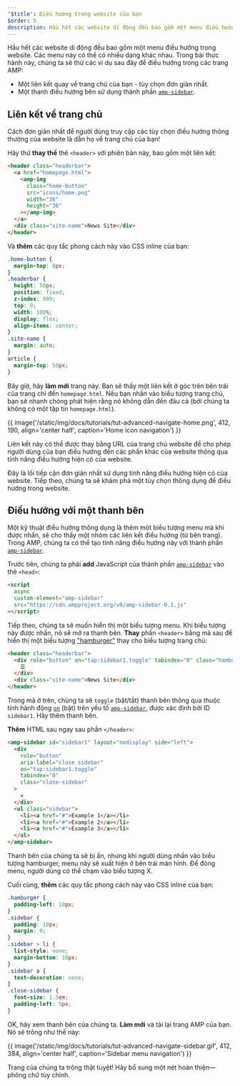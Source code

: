 ```yaml
---
'$title': Điều hướng trong website của bạn
$order: 5
description: Hầu hết các website di động đều bao gồm một menu điều hướng trong website. Các menu này có thể có nhiều dạng khác nhau. Trong bài thực hành này, chúng ta sẽ thử các ví dụ sau đây để...
---
```


Hầu hết các website di động đều bao gồm một menu điều hướng trong website. Các menu này có thể có nhiều dạng khác nhau. Trong bài thực hành này, chúng ta sẽ thử các ví dụ sau đây để điều hướng trong các trang AMP:

- Một liên kết quay về trang chủ của bạn - tùy chọn đơn giản nhất.
- Một thanh điều hướng bên sử dụng thành phần [`amp-sidebar`](../../../../documentation/components/reference/amp-sidebar.md).

## Liên kết về trang chủ

Cách đơn giản nhất để người dùng truy cập các tùy chọn điều hướng thông thường của website là dẫn họ về trang chủ của bạn!

Hãy thử **thay thế** thẻ `<header>` với phiên bản này, bao gồm một liên kết:

```html
<header class="headerbar">
  <a href="homepage.html">
    <amp-img
      class="home-button"
      src="icons/home.png"
      width="36"
      height="36"
    ></amp-img>
  </a>
  <div class="site-name">News Site</div>
</header>
```

Và **thêm** các quy tắc phong cách này vào CSS inline của bạn:

```css
.home-button {
  margin-top: 8px;
}
.headerbar {
  height: 50px;
  position: fixed;
  z-index: 999;
  top: 0;
  width: 100%;
  display: flex;
  align-items: center;
}
.site-name {
  margin: auto;
}
article {
  margin-top: 50px;
}
```

Bây giờ, hãy **làm mới** trang này. Bạn sẽ thấy một liên kết ở góc trên bên trái của trang chỉ đến `homepage.html`. Nếu bạn nhấn vào biểu tượng trang chủ, bạn sẽ nhanh chóng phát hiện rằng nó không dẫn đến đâu cả (bởi chúng ta không có một tập tin `homepage.html`).

{{ image('/static/img/docs/tutorials/tut-advanced-navigate-home.png', 412, 190, align='center half', caption='Home icon navigation') }}

Liên kết này có thể được thay bằng URL của trang chủ website để cho phép người dùng của bạn điều hướng đến các phần khác của website thông qua tính năng điều hướng hiện có của website.

Đây là lối tiếp cận đơn giản nhất sử dụng tính năng điều hướng hiện có của website. Tiếp theo, chúng ta sẽ khám phá một tùy chọn thông dụng để điều hướng trong website.

## Điều hướng với một thanh bên

Một kỹ thuật điều hướng thông dụng là thêm một biểu tượng menu mà khi được nhấn, sẽ cho thấy một nhóm các liên kết điều hướng (từ bên trang). Trong AMP, chúng ta có thể tạo tính năng điều hướng này với thành phần [`amp-sidebar`](../../../../documentation/components/reference/amp-sidebar.md).

Trước tiên, chúng ta phải **add** JavaScript của thành phần [`amp-sidebar`](../../../../documentation/components/reference/amp-sidebar.md) vào thẻ `<head>`:

```html
<script
  async
  custom-element="amp-sidebar"
  src="https://cdn.ampproject.org/v0/amp-sidebar-0.1.js"
></script>
```

Tiếp theo, chúng ta sẽ muốn hiển thị một biểu tượng menu. Khi biểu tượng này được nhấn, nó sẽ mở ra thanh bên. **Thay** phần `<header>` bằng mã sau để hiển thị một biểu tượng ["hamburger"](https://en.wikipedia.org/wiki/Hamburger_button) thay cho biểu tượng trang chủ:

```html
<header class="headerbar">
  <div role="button" on="tap:sidebar1.toggle" tabindex="0" class="hamburger">
    ☰
  </div>
  <div class="site-name">News Site</div>
</header>
```

Trong mã ở trên, chúng ta sẽ `toggle` (bật/tắt) thanh bên thông qua thuộc tính hành động [`on`](../../../../documentation/guides-and-tutorials/learn/amp-actions-and-events.md) (bật) trên yếu tố [`amp-sidebar`](../../../../documentation/components/reference/amp-sidebar.md), được xác định bởi ID `sidebar1`. Hãy thêm thanh bên.

**Thêm** HTML sau ngay sau phần `</header>`:

```html
<amp-sidebar id="sidebar1" layout="nodisplay" side="left">
  <div
    role="button"
    aria-label="close sidebar"
    on="tap:sidebar1.toggle"
    tabindex="0"
    class="close-sidebar"
  >
    ✕
  </div>
  <ul class="sidebar">
    <li><a href="#">Example 1</a></li>
    <li><a href="#">Example 2</a></li>
    <li><a href="#">Example 3</a></li>
  </ul>
</amp-sidebar>
```

Thanh bên của chúng ta sẽ bị ẩn, nhưng khi người dùng nhấn vào biểu tượng hamburger, menu này sẽ xuất hiện ở bên trái màn hình. Để đóng menu, người dùng có thể chạm vào biểu tượng X.

Cuối cùng, **thêm** các quy tắc phong cách này vào CSS inline của bạn:

```css
.hamburger {
  padding-left: 10px;
}
.sidebar {
  padding: 10px;
  margin: 0;
}
.sidebar > li {
  list-style: none;
  margin-bottom: 10px;
}
.sidebar a {
  text-decoration: none;
}
.close-sidebar {
  font-size: 1.5em;
  padding-left: 5px;
}
```

OK, hãy xem thanh bên của chúng ta. **Làm mới** và tải lại trang AMP của bạn. Nó sẽ trông như thế này:

{{ image('/static/img/docs/tutorials/tut-advanced-navigate-sidebar.gif', 412, 384, align='center half', caption='Sidebar menu navigation') }}

Trang của chúng ta trông thật tuyệt! Hãy bổ sung một nét hoàn thiện—phông chữ tùy chỉnh.
